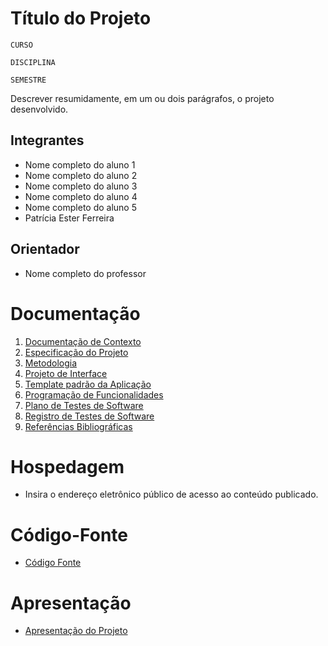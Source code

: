 # Título do Projeto

`CURSO`

`DISCIPLINA`

`SEMESTRE`

Descrever resumidamente, em um ou dois parágrafos, o projeto desenvolvido.

## Integrantes

* Nome completo do aluno 1
* Nome completo do aluno 2
* Nome completo do aluno 3
* Nome completo do aluno 4
* Nome completo do aluno 5
* Patrícia Ester Ferreira

## Orientador

* Nome completo do professor

# Documentação

<ol>
<li><a href="documentos/01-Documentação de Contexto.md"> Documentação de Contexto</a></li>
<li><a href="documentos/02-Especificação do Projeto.md"> Especificação do Projeto</a></li>
<li><a href="documentos/03-Metodologia.md"> Metodologia</a></li>
<li><a href="documentos/04-Projeto de Interface.md"> Projeto de Interface</a></li>
<li><a href="documentos/05-Template padrão da Aplicação.md"> Template padrão da Aplicação</a></li>
<li><a href="documentos/06-Programação de Funcionalidades.md"> Programação de Funcionalidades</a></li>
<li><a href="documentos/07-Plano de Testes de Software.md"> Plano de Testes de Software</a></li>
<li><a href="documentos/08-Registro de Testes de Software.md"> Registro de Testes de Software</a></li>
<li><a href="documentos/09-Referências.md"> Referências Bibliográficas</a></li>
</ol>

# Hospedagem

* Insira o endereço eletrônico público de acesso ao conteúdo publicado. 

# Código-Fonte

* <a href="codigo-fonte/README.md">Código Fonte</a>

# Apresentação

* <a href="apresentacao/README.md">Apresentação do Projeto</a>
